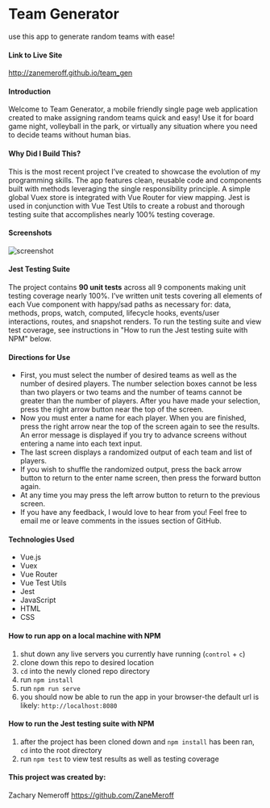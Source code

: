 # Team Generator
use this app to generate random teams with ease!

#### Link to Live Site
http://zanemeroff.github.io/team_gen

#### Introduction
Welcome to Team Generator, a mobile friendly single page web application created to make assigning random teams quick and easy! Use it for board game night, volleyball in the park, or virtually any situation where you need to decide teams without human bias.

#### Why Did I Build This?
This is the most recent project I’ve created to showcase the evolution of my programming skills. The app features clean, reusable code and components built with methods leveraging the single responsibility principle. A simple global Vuex store is integrated with Vue Router for view mapping. Jest is used in conjunction with Vue Test Utils to create a robust and thorough testing suite that accomplishes nearly 100% testing coverage.

#### Screenshots
![screenshot](https://user-images.githubusercontent.com/53405028/102018215-1deda880-3d29-11eb-963c-ab4b9d2097ce.png)

#### Jest Testing Suite
The project contains **90 unit tests** across all 9 components making unit testing coverage nearly 100%. I’ve written unit tests covering all elements of each Vue component with happy/sad paths as necessary for: data, methods, props, watch, computed, lifecycle hooks, events/user interactions, routes, and snapshot renders. To run the testing suite and view test coverage, see instructions in "How to run the Jest testing suite with NPM" below.

#### Directions for Use
- First, you must select the number of desired teams as well as the number of desired players. The number selection boxes cannot be less than two players or two teams and the number of teams cannot be greater than the number of players. After you have made your selection, press the right arrow button near the top of the screen.
- Now you must enter a name for each player. When you are finished, press the right arrow near the top of the screen again to see the results. An error message is displayed if you try to advance screens without entering a name into each text input.
- The last screen displays a randomized output of each team and list of players.
- If you wish to shuffle the randomized output, press the back arrow button to return to the enter name screen, then press the forward button again.
- At any time you may press the left arrow button to return to the previous screen.
- If you have any feedback, I would love to hear from you! Feel free to email me or leave comments in the issues section of GitHub.

#### Technologies Used
- Vue.js
- Vuex
- Vue Router
- Vue Test Utils
- Jest
- JavaScript
- HTML
- CSS

#### How to run app on a local machine with NPM
1. shut down any live servers you currently have running (`control` + `c`)
2. clone down this repo to desired location
3. `cd` into the newly cloned repo directory
4. run `npm install`
5. run `npm run serve`
6. you should now be able to run the app in your browser-the default url is likely: `http://localhost:8080`

#### How to run the Jest testing suite with NPM
1. after the project has been cloned down and `npm install` has been ran, `cd` into the root directory
2. run `npm test` to view test results as well as testing coverage

#### This project was created by:
Zachary Nemeroff https://github.com/ZaneMeroff
